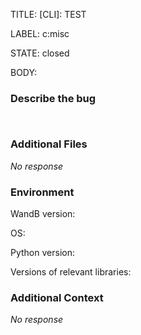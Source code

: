 TITLE:
[CLI]:  TEST

LABEL:
c:misc

STATE:
closed

BODY:
### Describe the bug

<!--- Description of the issue below  -->

<!--- A minimal code snippet between the quotes below  -->
```python

```

<!--- A full traceback of the exception in the quotes below -->
```shell

```


### Additional Files

_No response_

### Environment

WandB version:

OS:

Python version:

Versions of relevant libraries:


### Additional Context

_No response_

